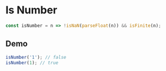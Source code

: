 # Is Number

```js
const isNumber = n => !isNaN(parseFloat(n)) && isFinite(n);
```

## Demo

```js
isNumber('1'); // false
isNumber(1); // true
```